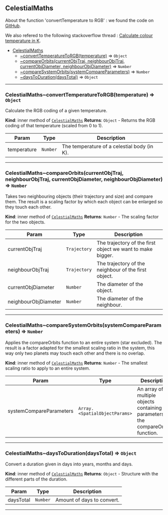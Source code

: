 <a name="module_CelestialMaths"></a>

## CelestialMaths
About the function 'convertTemperature to RGB' : we found the
code on [GitHub](https://github.com/sergiomb2/ufraw/blob/1aec313/ufraw_routines.c#L246-L294).

We also refered to the following stackoverflow thread : [Calculate colour temperature in K](https://stackoverflow.com/questions/13975917/calculate-colour-temperature-in-k/13982347#13982347).


* [CelestialMaths](#module_CelestialMaths)
    * [~convertTemperatureToRGB(temperature)](#module_CelestialMaths..convertTemperatureToRGB) ⇒ <code>Object</code>
    * [~compareOrbits(currentObjTraj, neighbourObjTraj, currentObjDiameter, neighbourObjDiameter)](#module_CelestialMaths..compareOrbits) ⇒ <code>Number</code>
    * [~compareSystemOrbits(systemCompareParameters)](#module_CelestialMaths..compareSystemOrbits) ⇒ <code>Number</code>
    * [~daysToDuration(daysTotal)](#module_CelestialMaths..daysToDuration) ⇒ <code>Object</code>


* * *

<a name="module_CelestialMaths..convertTemperatureToRGB"></a>

### CelestialMaths~convertTemperatureToRGB(temperature) ⇒ <code>Object</code>
Calculate the RGB coding of a given temperature.

**Kind**: inner method of [<code>CelestialMaths</code>](#module_CelestialMaths)
**Returns**: <code>Object</code> - Returns the RGB coding of that temperature (scaled from 0 to 1).

| Param | Type | Description |
| --- | --- | --- |
| temperature | <code>Number</code> | The temperature of a celestial body (in K). |


* * *

<a name="module_CelestialMaths..compareOrbits"></a>

### CelestialMaths~compareOrbits(currentObjTraj, neighbourObjTraj, currentObjDiameter, neighbourObjDiameter) ⇒ <code>Number</code>
Takes two neighbouring objects (their trajectory and size) and compare them.
The result is a scaling factor by which each object can be enlarged so they
touch each other.

**Kind**: inner method of [<code>CelestialMaths</code>](#module_CelestialMaths)
**Returns**: <code>Number</code> - The scaling factor for the two objects.

| Param | Type | Description |
| --- | --- | --- |
| currentObjTraj | <code>Trajectory</code> | The trajectory of the first object we want to make bigger. |
| neighbourObjTraj | <code>Trajectory</code> | The trajectory of the neighbour of the first object. |
| currentObjDiameter | <code>Number</code> | The diameter of the object. |
| neighbourObjDiameter | <code>Number</code> | The diameter of the neighbour. |


* * *

<a name="module_CelestialMaths..compareSystemOrbits"></a>

### CelestialMaths~compareSystemOrbits(systemCompareParameters) ⇒ <code>Number</code>
Applies the compareOrbits function to an entire system (star excluded). The
result is a factor adapted for the smallest scaling ratio in the system, this
way only two planets may touch each other and there is no overlap.

**Kind**: inner method of [<code>CelestialMaths</code>](#module_CelestialMaths)
**Returns**: <code>Number</code> - The smallest scaling ratio to apply to an entire system.

| Param | Type | Description |
| --- | --- | --- |
| systemCompareParameters | <code>Array.&lt;SpatialObjectParams&gt;</code> | An array of multiple objects containing the parameters for the compareOrbits function. |


* * *

<a name="module_CelestialMaths..daysToDuration"></a>

### CelestialMaths~daysToDuration(daysTotal) ⇒ <code>Object</code>
Convert a duration given in days into years, months and days.

**Kind**: inner method of [<code>CelestialMaths</code>](#module_CelestialMaths)
**Returns**: <code>Object</code> - Structure with the different parts of the duration.

| Param | Type | Description |
| --- | --- | --- |
| daysTotal | <code>Number</code> | Amount of days to convert. |


* * *
